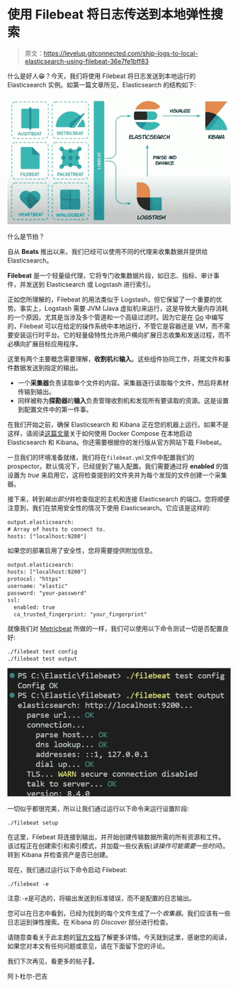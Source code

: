 # 使用 Filebeat 将日志传送到本地弹性搜索

> 原文：<https://levelup.gitconnected.com/ship-logs-to-local-elasticsearch-using-filebeat-36e7fe1bff83>

什么是好人😁？今天，我们将使用 Filebeat 将日志发送到本地运行的 Elasticsearch 实例。如第一篇文章所见，Elasticsearch 的结构如下:

![](img/63bf6a74ad39c13c15f31c696702b0a4.png)

什么是节拍？

自从 **Beats** 推出以来，我们已经可以使用不同的代理来收集数据并提供给 Elasticsearch。

**Filebeat** 是一个轻量级代理，它将专门收集数据片段，如日志、指标、审计事件，并发送到 Elasticsearch 或 Logstash 进行索引。

正如您所理解的，Filebeat 的用法类似于 Logstash，但它保留了一个重要的优势。事实上，Logstash 需要 JVM (Java 虚拟机)来运行，这是导致大量内存消耗的一个原因，尤其是当涉及多个管道和一个高级过滤时。因为它是在 [Go](https://go.dev/) 中编写的，Filebeat 可以在给定的操作系统中本地运行，不管它是容器还是 VM，而不需要安装运行时平台。它的轻量级特性允许用户横向扩展日志收集和发送过程，而不必横向扩展目标应用程序。

这里有两个主要概念需要理解，**收割机**和**输入**。这些组件协同工作，将尾文件和事件数据发送到指定的输出。

*   一个**采集器**负责读取单个文件的内容。采集器逐行读取每个文件，然后将素材传输到输出。
*   同样被称为**探勘器**的**输入**负责管理收割机和发现所有要读取的资源。这是设置到配置文件中的第一件事。

在我们开始之前，确保 Elasticsearch 和 Kibana 正在您的机器上运行。如果不是这样，请阅读[这篇文章](https://medium.com/@mhdabdel151/elasticsearch-and-kibana-installation-using-docker-compose-886c4823495e)关于如何使用 Docker Compose 在本地启动 Elasticsearch 和 Kibana。你还需要根据你的发行版从官方网站下载 Filebeat。

一旦我们的环境准备就绪，我们将在`filebeat.yml`文件中配置我们的 prospector。默认情况下，已经提到了输入配置。我们需要通过将 **enabled** 的值设置为 *true* 来启用它，这将检查提到的文件夹并为每个发现的文件创建一个采集器。

接下来，转到*输出部分*并检查指定的主机和连接 Elasticsearch 的端口。您将顺便注意到，我们在禁用安全性的情况下使用 Elasticsearch。它应该是这样的:

```
output.elasticsearch:
# Array of hosts to connect to.
hosts: ["localhost:9200"]
```

如果您的部署启用了安全性，您将需要提供附加信息。

```
output.elasticsearch:
hosts: ["localhost:9200"]
protocol: "https"
username: "elastic"
password: "your-password"
ssl:
  enabled: true
  ca_trusted_fingerprint: "your_fingerprint"
```

就像我们对 [Metricbeat](https://blog.devgenius.io/metricbeat-with-local-elasticsearch-and-kibana-c330c902e473) 所做的一样，我们可以使用以下命令测试一切是否配置良好:

```
./filebeat test config
./filebeat test output
```

![](img/6baea9825dc9692e1f1191829ad0d5e8.png)

一切似乎都很完美，所以让我们通过运行以下命令来运行设置阶段:

```
./filebeat setup
```

在这里，Filebeat 将连接到输出，并开始创建传输数据所需的所有资源和工件。该过程正在创建索引和索引模式，并加载一些仪表板(*该操作可能需要一些时间*)。转到 Kibana 并检查资产是否已创建。

现在，我们通过运行以下命令启动 Filebeat:

```
./filebeat -e
```

注意:`-e`是可选的，将输出发送到标准错误，而不是配置的日志输出。

您可以在日志中看到，已经为找到的每个文件生成了一个*收集器*。我们应该有一些日志运到弹性搜索。在 Kibana 的 *Discover* 部分进行检查。

请随意查看关于此主题的[官方文档](https://www.elastic.co/guide/en/beats/filebeat/current/filebeat-overview.html#filebeat-overview)了解更多详情。今天就到这里，感谢您的阅读，如果您对本文有任何问题或意见，请在下面留下您的评论。

我们下次再见，看更多的帖子🚀。

阿卜杜尔-巴吉